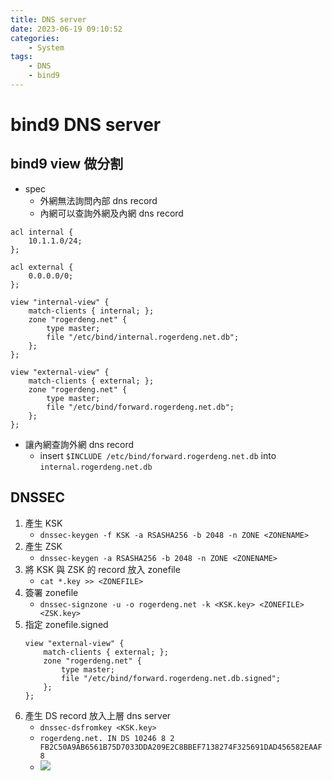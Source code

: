 ```yaml
---
title: DNS server
date: 2023-06-19 09:10:52
categories:
    - System
tags:
    - DNS
    - bind9
---
```

# bind9 DNS server
<!-- more -->

## bind9 view 做分割

- spec
    - 外網無法詢問內部 dns record
    - 內網可以查詢外網及內網 dns record

```
acl internal {
    10.1.1.0/24;
};

acl external {
    0.0.0.0/0;
};

view "internal-view" {
    match-clients { internal; };
    zone "rogerdeng.net" {
        type master;
        file "/etc/bind/internal.rogerdeng.net.db";
    };
};

view "external-view" {
    match-clients { external; };
    zone "rogerdeng.net" {
        type master;
        file "/etc/bind/forward.rogerdeng.net.db";
    };
};
```

- 讓內網查詢外網 dns record
    - insert `$INCLUDE /etc/bind/forward.rogerdeng.net.db` into `internal.rogerdeng.net.db`

## DNSSEC 

1. 產生 KSK
    - `dnssec-keygen -f KSK -a RSASHA256 -b 2048 -n ZONE <ZONENAME>`
3. 產生 ZSK
    - `dnssec-keygen -a RSASHA256 -b 2048 -n ZONE <ZONENAME>`
5. 將 KSK 與 ZSK 的 record 放入 zonefile
    - `cat *.key >> <ZONEFILE>`
7. 簽署 zonefile
    - `dnssec-signzone -u -o rogerdeng.net -k <KSK.key> <ZONEFILE> <ZSK.key>`
9. 指定 zonefile.signed
    ```
    view "external-view" {
        match-clients { external; };
        zone "rogerdeng.net" {
            type master;
            file "/etc/bind/forward.rogerdeng.net.db.signed";
        };
    };
    ```
11. 產生 DS record 放入上層 dns server 
    - `dnssec-dsfromkey <KSK.key>`
    - `rogerdeng.net. IN DS 10246 8 2 FB2C50A9AB6561B75D7033DDA209E2C8BBEF7138274F325691DAD456582EAAF8`
    - ![](https://hackmd.io/_uploads/HJciLTvU3.png)

